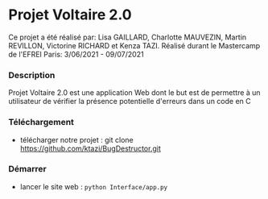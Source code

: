 # Projet Voltaire 2.0
Ce projet a été réalisé par: Lisa GAILLARD, Charlotte MAUVEZIN, Martin REVILLON, Victorine RICHARD et Kenza TAZI.
Réalisé durant le Mastercamp de l'EFREI Paris: 3/06/2021 - 09/07/2021

### Description
Projet Voltaire 2.0 est une application Web dont le but est de permettre à un utilisateur de vérifier la présence potentielle d'erreurs dans un code en C

### Téléchargement
 
* télécharger notre projet : git clone https://github.com/ktazi/BugDestructor.git

### Démarrer 

* lancer le site web : `python Interface/app.py`



